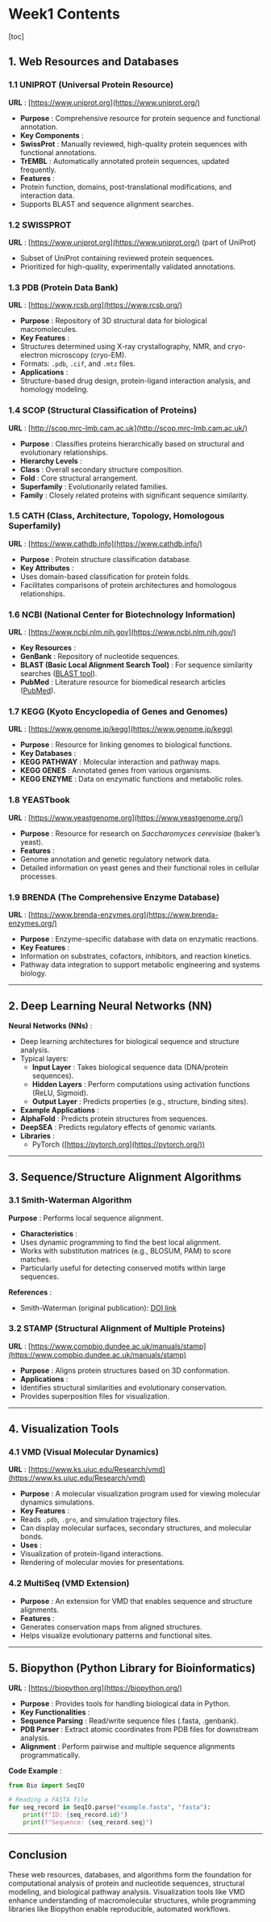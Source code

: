 # Week1 Contents

[toc]

## 1. Web Resources and Databases

### **1.1 UNIPROT (Universal Protein Resource)**

 **URL** : [https://www.uniprot.org](https://www.uniprot.org/)

* **Purpose** : Comprehensive resource for protein sequence and functional annotation.
* **Key Components** :
* **SwissProt** : Manually reviewed, high-quality protein sequences with functional annotations.
* **TrEMBL** : Automatically annotated protein sequences, updated frequently.
* **Features** :
* Protein function, domains, post-translational modifications, and interaction data.
* Supports BLAST and sequence alignment searches.

### **1.2 SWISSPROT**

 **URL** : [https://www.uniprot.org](https://www.uniprot.org/) (part of UniProt)

* Subset of UniProt containing reviewed protein sequences.
* Prioritized for high-quality, experimentally validated annotations.

### **1.3 PDB (Protein Data Bank)**

 **URL** : [https://www.rcsb.org](https://www.rcsb.org/)

* **Purpose** : Repository of 3D structural data for biological macromolecules.
* **Key Features** :
* Structures determined using X-ray crystallography, NMR, and cryo-electron microscopy (cryo-EM).
* Formats: `.pdb`, `.cif`, and `.mtz` files.
* **Applications** :
* Structure-based drug design, protein-ligand interaction analysis, and homology modeling.

### **1.4 SCOP (Structural Classification of Proteins)**

 **URL** : [http://scop.mrc-lmb.cam.ac.uk](http://scop.mrc-lmb.cam.ac.uk/)

* **Purpose** : Classifies proteins hierarchically based on structural and evolutionary relationships.
* **Hierarchy Levels** :
* **Class** : Overall secondary structure composition.
* **Fold** : Core structural arrangement.
* **Superfamily** : Evolutionarily related families.
* **Family** : Closely related proteins with significant sequence similarity.

### **1.5 CATH (Class, Architecture, Topology, Homologous Superfamily)**

 **URL** : [https://www.cathdb.info](https://www.cathdb.info/)

* **Purpose** : Protein structure classification database.
* **Key Attributes** :
* Uses domain-based classification for protein folds.
* Facilitates comparisons of protein architectures and homologous relationships.

### **1.6 NCBI (National Center for Biotechnology Information)**

 **URL** : [https://www.ncbi.nlm.nih.gov](https://www.ncbi.nlm.nih.gov/)

* **Key Resources** :
* **GenBank** : Repository of nucleotide sequences.
* **BLAST (Basic Local Alignment Search Tool)** : For sequence similarity searches ([BLAST tool](https://blast.ncbi.nlm.nih.gov/)).
* **PubMed** : Literature resource for biomedical research articles ([PubMed](https://pubmed.ncbi.nlm.nih.gov/)).

### **1.7 KEGG (Kyoto Encyclopedia of Genes and Genomes)**

 **URL** : [https://www.genome.jp/kegg](https://www.genome.jp/kegg)

* **Purpose** : Resource for linking genomes to biological functions.
* **Key Databases** :
* **KEGG PATHWAY** : Molecular interaction and pathway maps.
* **KEGG GENES** : Annotated genes from various organisms.
* **KEGG ENZYME** : Data on enzymatic functions and metabolic roles.

### **1.8 YEASTbook**

 **URL** : [https://www.yeastgenome.org](https://www.yeastgenome.org/)

* **Purpose** : Resource for research on *Saccharomyces cerevisiae* (baker’s yeast).
* **Features** :
* Genome annotation and genetic regulatory network data.
* Detailed information on yeast genes and their functional roles in cellular processes.

### **1.9 BRENDA (The Comprehensive Enzyme Database)**

 **URL** : [https://www.brenda-enzymes.org](https://www.brenda-enzymes.org/)

* **Purpose** : Enzyme-specific database with data on enzymatic reactions.
* **Key Features** :
* Information on substrates, cofactors, inhibitors, and reaction kinetics.
* Pathway data integration to support metabolic engineering and systems biology.

---

## **2. Deep Learning Neural Networks (NN)**

**Neural Networks (NNs)** :

* Deep learning architectures for biological sequence and structure analysis.
* Typical layers:
  * **Input Layer** : Takes biological sequence data (DNA/protein sequences).
  * **Hidden Layers** : Perform computations using activation functions (ReLU, Sigmoid).
  * **Output Layer** : Predicts properties (e.g., structure, binding sites).
* **Example Applications** :
* **AlphaFold** : Predicts protein structures from sequences.
* **DeepSEA** : Predicts regulatory effects of genomic variants.
* **Libraries** :
  * PyTorch ([https://pytorch.org](https://pytorch.org/))

---

## **3. Sequence/Structure Alignment Algorithms**

### **3.1 Smith-Waterman Algorithm**

 **Purpose** : Performs local sequence alignment.

* **Characteristics** :
* Uses dynamic programming to find the best local alignment.
* Works with substitution matrices (e.g., BLOSUM, PAM) to score matches.
* Particularly useful for detecting conserved motifs within large sequences.

 **References** :

* Smith-Waterman (original publication): [DOI link](https://doi.org/10.1016/0022-2836(81)90087-5)

### **3.2 STAMP (Structural Alignment of Multiple Proteins)**

 **URL** : [https://www.compbio.dundee.ac.uk/manuals/stamp](https://www.compbio.dundee.ac.uk/manuals/stamp)

* **Purpose** : Aligns protein structures based on 3D conformation.
* **Applications** :
* Identifies structural similarities and evolutionary conservation.
* Provides superposition files for visualization.

---

## **4. Visualization Tools**

### **4.1 VMD (Visual Molecular Dynamics)**

 **URL** : [https://www.ks.uiuc.edu/Research/vmd](https://www.ks.uiuc.edu/Research/vmd)

* **Purpose** : A molecular visualization program used for viewing molecular dynamics simulations.
* **Key Features** :
* Reads `.pdb`, `.gro`, and simulation trajectory files.
* Can display molecular surfaces, secondary structures, and molecular bonds.
* **Uses** :
* Visualization of protein-ligand interactions.
* Rendering of molecular movies for presentations.

### **4.2 MultiSeq (VMD Extension)**

* **Purpose** : An extension for VMD that enables sequence and structure alignments.
* **Features** :
* Generates conservation maps from aligned structures.
* Helps visualize evolutionary patterns and functional sites.

---

## **5. Biopython (Python Library for Bioinformatics)**

 **URL** : [https://biopython.org](https://biopython.org/)

* **Purpose** : Provides tools for handling biological data in Python.
* **Key Functionalities** :
* **Sequence Parsing** : Read/write sequence files (.fasta, .genbank).
* **PDB Parser** : Extract atomic coordinates from PDB files for downstream analysis.
* **Alignment** : Perform pairwise and multiple sequence alignments programmatically.

 **Code Example** :

```python
from Bio import SeqIO

# Reading a FASTA file
for seq_record in SeqIO.parse("example.fasta", "fasta"):
    print(f"ID: {seq_record.id}")
    print(f"Sequence: {seq_record.seq}")
```

---

## **Conclusion**

These web resources, databases, and algorithms form the foundation for computational analysis of protein and nucleotide sequences, structural modeling, and biological pathway analysis. Visualization tools like VMD enhance understanding of macromolecular structures, while programming libraries like Biopython enable reproducible, automated workflows.
